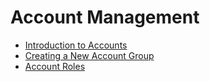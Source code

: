# Account Management

* [Introduction to Accounts](./introduction-to-accounts/README.md)
* [Creating a New Account Group](./creating-a-new-account-group/README.md)
* [Account Roles](./account-roles/README.md)
